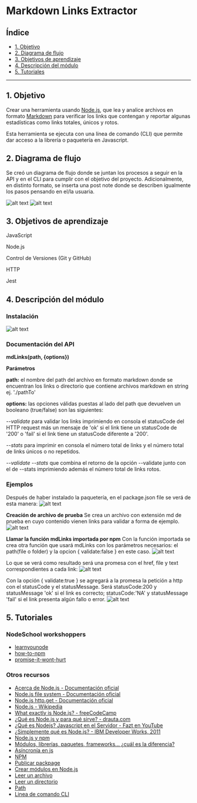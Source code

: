 # Markdown Links Extractor 

## Índice

* [1. Objetivo](#1-objetivo)
* [2. Diagrama de flujo](#2-diagrama-de-flujo)
* [3. Objetivos de aprendizaje](#3-objetivos-de-aprendizaje)
* [4. Descripción del módulo](#4-descripción-del-módulo)
* [5. Tutoriales](#5-tutoriales)

***

## 1. Objetivo

Crear una herramienta usando [Node.js](https://nodejs.org/), que lea y analice archivos
en formato [Markdown](https://es.wikipedia.org/wiki/Markdown) para verificar los links 
que contengan y reportar algunas estadísticas como links totales, únicos y rotos.  

Esta herramienta se ejecuta con una línea de comando (CLI) que permite dar acceso a la
librería o paquetería en Javascript. 

## 2. Diagrama de flujo 

Se creó un diagrama de flujo donde se juntan los procesos a seguir en la API y en el CLI para
cumplir con el objetivo del proyecto. Adicionalmente, en distinto formato, se inserta una post 
note donde se describen igualmente los pasos pensando en el/la usuaria.



![alt text](/readMeAssets/diagFlujo1.png)
![alt text](/readMeAssets/diagFlujo4.png)

## 3. Objetivos de aprendizaje

JavaScript  

Node.js  

Control de Versiones (Git y GitHub)  

HTTP  

Jest

## 4. Descripción del módulo

### Instalación
![alt text](/readMeAssets/npmi.png)
### Documentación del API
**mdLinks(path, {options})**  

**Parámetros**  

**path:** el nombre del path del archivo en formato markdown donde se encuentran los links o directorio que contiene archivos markdown en string ej. './pathTo'  

**options:** las opciones válidas puestas al lado del path que devuelven un booleano (true/false) son las siguientes:  

*--validate* para validar los links imprimiendo en consola el statusCode del HTTP request más un mensaje de 'ok' si el link tiene un statusCode de '200' o 'fail' si el link tiene un statusCode diferente a '200'.  

*--stats* para imprimir en consola el número total de links y el número total de links únicos o no repetidos.  

*--validate --stats* que combina el retorno de la opción --validate junto con el de --stats imprimiendo además el número total de links rotos. 

### Ejemplos  
Después de haber instalado la paquetería, en el package.json file se verá de esta manera:
![alt text](/readMeAssets/npmipackagejson.png)

**Creación de archivo de prueba**
Se crea un archivo con extensión md de prueba en cuyo contenido vienen links para validar a forma de ejemplo. 
![alt text](/readMeAssets/npmdocs.png)

**Llamar la función mdLinks importada por npm**
Con la función importada se crea otra función que usará mdLinks con los parámetros necesarios: el path(file o folder) y la opcion { validate:false } en este caso. 
![alt text](/readMeAssets/npmvalidatefalse.png)

Lo que se verá como resultado será una promesa con el href, file y text correspondientes a cada link:
![alt text](/readMeAssets/npmdocsfalse.png)

Con la opción { validate:true } se agregará a la promesa la petición a http con el statusCode y el statusMessage. Será statusCode:200 y statusMessage 'ok' si el link es correcto; statusCode:'NA' y statusMessage 'fail' si el link presenta algún fallo o error. 
![alt text](/readMeAssets/npmdocstrue.png)  
 

## 5. Tutoriales 

### NodeSchool workshoppers

* [learnyounode](https://github.com/workshopper/learnyounode)
* [how-to-npm](https://github.com/workshopper/how-to-npm)
* [promise-it-wont-hurt](https://github.com/stevekane/promise-it-wont-hurt)

### Otros recursos

* [Acerca de Node.js - Documentación oficial](https://nodejs.org/es/about/)
* [Node.js file system - Documentación oficial](https://nodejs.org/api/fs.html)
* [Node.js http.get - Documentación oficial](https://nodejs.org/api/http.html#http_http_get_options_callback)
* [Node.js - Wikipedia](https://es.wikipedia.org/wiki/Node.js)
* [What exactly is Node.js? - freeCodeCamp](https://medium.freecodecamp.org/what-exactly-is-node-js-ae36e97449f5)
* [¿Qué es Node.js y para qué sirve? - drauta.com](https://www.drauta.com/que-es-nodejs-y-para-que-sirve)
* [¿Qué es Nodejs? Javascript en el Servidor - Fazt en YouTube](https://www.youtube.com/watch?v=WgSc1nv_4Gw)
* [¿Simplemente qué es Node.js? - IBM Developer Works, 2011](https://www.ibm.com/developerworks/ssa/opensource/library/os-nodejs/index.html)
* [Node.js y npm](https://www.genbeta.com/desarrollo/node-js-y-npm)
* [Módulos, librerías, paquetes, frameworks... ¿cuál es la diferencia?](http://community.laboratoria.la/t/modulos-librerias-paquetes-frameworks-cual-es-la-diferencia/175)
* [Asíncronía en js](https://carlosazaustre.es/manejando-la-asincronia-en-javascript)
* [NPM](https://docs.npmjs.com/getting-started/what-is-npm)
* [Publicar packpage](https://docs.npmjs.com/getting-started/publishing-npm-packages)
* [Crear módulos en Node.js](https://docs.npmjs.com/getting-started/publishing-npm-packages)
* [Leer un archivo](https://nodejs.org/api/fs.html#fs_fs_readfile_path_options_callback)
* [Leer un directorio](https://nodejs.org/api/fs.html#fs_fs_readdir_path_options_callback)
* [Path](https://nodejs.org/api/path.html)
* [Linea de comando CLI](https://medium.com/netscape/a-guide-to-create-a-nodejs-command-line-package-c2166ad0452e)
